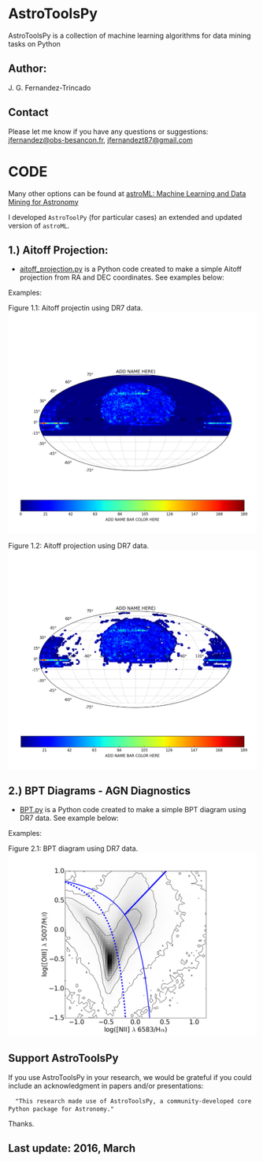 AstroToolsPy
===

AstroToolsPy is a collection of machine learning algorithms for data mining tasks on Python 

Author:
---
J. G. Fernandez-Trincado

Contact
---

Please let me know if you have any questions or suggestions: jfernandez@obs-besancon.fr, jfernandezt87@gmail.com


CODE
==

Many other options can be found at [astroML: Machine Learning and Data Mining for Astronomy ](http://www.astroml.org "astroML")

I developed `AstroToolPy` (for particular cases) an extended and updated version of `astroML`.


1.) Aitoff Projection: 
---

* [aitoff_projection.py](https://github.com/Fernandez-Trincado/AstroToolsPy/blob/master/aitoff_projection.py) is a Python code created to make a simple Aitoff projection from RA and DEC coordinates. See examples below:

Examples:

Figure 1.1: Aitoff projectin using DR7 data. 
![Figure1](https://github.com/Fernandez-Trincado/AstroToolsPy/blob/master/Figures/Figure1.png)

Figure 1.2: Aitoff projection using DR7 data. 
![Figure2](https://github.com/Fernandez-Trincado/AstroToolsPy/blob/master/Figures/Figure2.png)


2.) BPT Diagrams - AGN Diagnostics
---

* [BPT.py](https://github.com/Fernandez-Trincado/AstroToolsPy/blob/master/BPT.py) is a Python code created to make a simple BPT diagram using DR7 data. See example below:

Examples:

Figure 2.1: BPT diagram using DR7 data. 
![Figure3](https://github.com/Fernandez-Trincado/AstroToolsPy/blob/master/Figures/BPT_DIAGRAM.png)


Support AstroToolsPy
--

If you use AstroToolsPy in your research, we would be grateful if you could include an acknowledgment in papers and/or presentations:

      "This research made use of AstroToolsPy, a community-developed core Python package for Astronomy."

Thanks.

Last update: 2016, March
--

